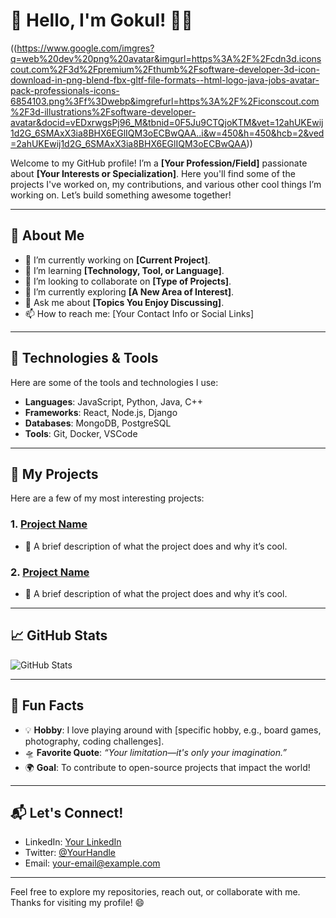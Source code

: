 # 👋 Hello, I'm Gokul! 👨‍💻

((https://www.google.com/imgres?q=web%20dev%20png%20avatar&imgurl=https%3A%2F%2Fcdn3d.iconscout.com%2F3d%2Fpremium%2Fthumb%2Fsoftware-developer-3d-icon-download-in-png-blend-fbx-gltf-file-formats--html-logo-java-jobs-avatar-pack-professionals-icons-6854103.png%3Ff%3Dwebp&imgrefurl=https%3A%2F%2Ficonscout.com%2F3d-illustrations%2Fsoftware-developer-avatar&docid=vEDxrwgsPj96_M&tbnid=0F5Ju9CTQjoKTM&vet=12ahUKEwij1d2G_6SMAxX3ia8BHX6EGlIQM3oECBwQAA..i&w=450&h=450&hcb=2&ved=2ahUKEwij1d2G_6SMAxX3ia8BHX6EGlIQM3oECBwQAA))

Welcome to my GitHub profile! I’m a **[Your Profession/Field]** passionate about **[Your Interests or Specialization]**. Here you'll find some of the projects I've worked on, my contributions, and various other cool things I’m working on. Let’s build something awesome together!

---

## 🧠 About Me

- 🔭 I’m currently working on **[Current Project]**.
- 🌱 I’m learning **[Technology, Tool, or Language]**.
- 👯 I’m looking to collaborate on **[Type of Projects]**.
- 🤔 I’m currently exploring **[A New Area of Interest]**.
- 💬 Ask me about **[Topics You Enjoy Discussing]**.
- 📫 How to reach me: [Your Contact Info or Social Links]

---

## 🔧 Technologies & Tools

Here are some of the tools and technologies I use:

- **Languages**: JavaScript, Python, Java, C++
- **Frameworks**: React, Node.js, Django
- **Databases**: MongoDB, PostgreSQL
- **Tools**: Git, Docker, VSCode

---

## 📂 My Projects

Here are a few of my most interesting projects:

### 1. [Project Name](https://github.com/yourusername/project-name)
   - 🚀 A brief description of what the project does and why it’s cool.

### 2. [Project Name](https://github.com/yourusername/project-name)
   - 🔧 A brief description of what the project does and why it’s cool.

---

## 📈 GitHub Stats

![GitHub Stats](https://github-readme-stats.vercel.app/api?username=yourusername&show_icons=true&hide_title=true&count_private=true&hide=prs&theme=radical)

---

## 🎯 Fun Facts

- 💡 **Hobby**: I love playing around with [specific hobby, e.g., board games, photography, coding challenges].
- 🛸 **Favorite Quote**: *“Your limitation—it's only your imagination.”*
- 🌍 **Goal**: To contribute to open-source projects that impact the world!

---

## 📬 Let's Connect!

- LinkedIn: [Your LinkedIn](https://www.linkedin.com/in/yourname/)
- Twitter: [@YourHandle](https://twitter.com/yourhandle)
- Email: [your-email@example.com](mailto:your-email@example.com)

---

Feel free to explore my repositories, reach out, or collaborate with me. Thanks for visiting my profile! 😄

